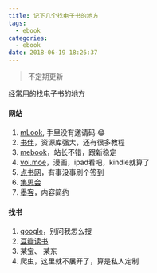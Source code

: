 ```yaml
---
title: 记下几个找电子书的地方
tags:
  - ebook
categories:
  - ebook
date: 2018-06-19 18:26:37
---
```

> 不定期更新

经常用的找电子书的地方

#### 网站
1. [mLook](https://www.mlook.mobi/), 手里没有邀请码 😂
2. [书伴](https://bookfere.com)，资源库强大，还有很多教程
3. [mebook](http://mebook.cc/)，站长不错，跟新稳定
4. [vol.moe](http://vol.moe/)，漫画，ipad看吧，kindle就算了
5. [点书网](http://www.dianbook.cc/)，有事没事刷个签到
6. [集思会](http://www.kindlepush.com)
7. [墨客](http://www.kokan.cc/)，内容简约

<!--more-->
#### 找书
1. [google](www.google.com)，别问我怎么搜
2. [豆瓣读书](https://book.douban.com/)
3. 某宝、 某东
4. 爬虫，这里就不展开了，算是私人定制
